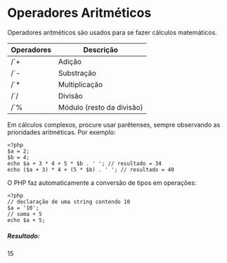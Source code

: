 # Operadores Aritméticos

Operadores aritméticos são usados para se fazer cálculos matemáticos.

Operadores | Descrição
---------- | --------- 
/`+        | Adição
/`-        | Substração
/`*        | Multiplicação
/`/        | Divisão
/`%        | Módulo (resto da divisão)

Em cálculos complexos, procure usar parêtenses, sempre observando as prioridades
aritméticas. Por exemplo:
   
    <?php
    $a = 2;
    $b = 4;
    echo $a + 3 * 4 + 5 * $b . ' '; // resultado = 34
    echo ($a + 3) * 4 + (5 * $b) . ' '; // resultado = 40

O PHP faz automaticamente a conversão de tipos em operações:
    
    <?php
    // declaração de uma string contendo 10
    $a = '10';
    // soma + 5
    echo $a + 5;

##### Resultado:
15  